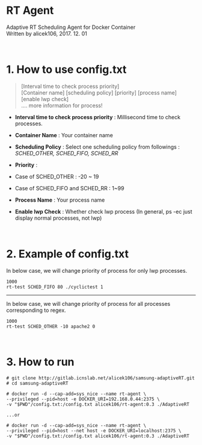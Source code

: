 # RT Agent

Adaptive RT Scheduling Agent for Docker Container  
Written by alicek106, 2017. 12. 01
    
<br>

# 1. How to use config.txt

> [Interval time to check process priority]  
[Container name] [scheduling policy] [priority] [process name] [enable lwp check]  
.... more information for process!

* **Interval time to check process priority** : Millisecond time to check processes.  
* **Container Name** : Your container name  
* **Scheduling Policy** : Select one scheduling policy from followings : *SCHED_OTHER, SCHED_FIFO, SCHED_RR*  
* **Priority** :
 * Case of SCHED_OTHER : -20 ~ 19  
 * Case of SCHED_FIFO and SCHED_RR : 1~99  

* **Process Name** : Your process name  
* **Enable lwp Check** : Whether check lwp process (In general, ps -ec just display normal processes, not lwp)  

<br>

# 2. Example of config.txt
In below case, we will change priority of process for only lwp processes.  

    1000
    rt-test SCHED_FIFO 80 ./cyclictest 1
----
In below case, we will change priority of process for all processes corresponding to regex.  

    1000
    rt-test SCHED_OTHER -10 apache2 0
    
<br>

# 3. How to run
    # git clone http://gitlab.icnslab.net/alicek106/samsung-adaptiveRT.git
    # cd samsung-adaptiveRT
    
    # docker run -d --cap-add=sys_nice --name rt-agent \
    --privileged --pid=host -e DOCKER_URI=192.168.0.44:2375 \
    -v "$PWD"/config.txt:/config.txt alicek106/rt-agent:0.3 ./AdaptiveRT
    
    ...or
    
    # docker run -d --cap-add=sys_nice --name rt-agent \
    --privileged --pid=host --net host -e DOCKER_URI=localhost:2375 \
    -v "$PWD"/config.txt:/config.txt alicek106/rt-agent:0.3 ./AdaptiveRT
